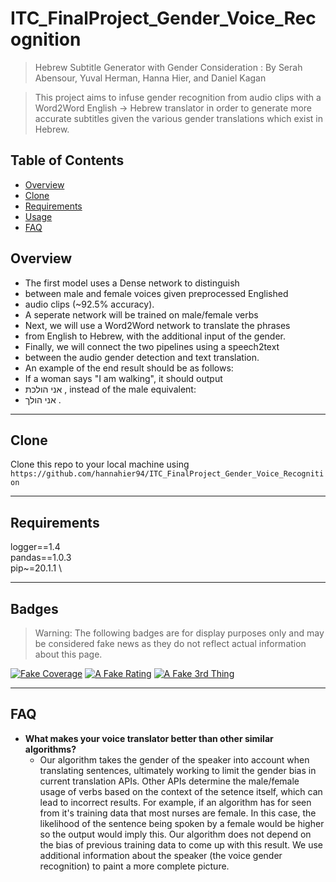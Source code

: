 # ITC_FinalProject_Gender_Voice_Recognition

> Hebrew Subtitle Generator with Gender Consideration : By Serah Abensour, Yuval Herman, Hanna Hier, and Daniel Kagan

> This project aims to infuse gender recognition from audio clips with a Word2Word English -> Hebrew translator in order to generate more accurate subtitles given the various gender translations which exist in Hebrew. 



## Table of Contents

- [Overview](#Overview)
- [Clone](#Clone)
- [Requirements](#Requirements)
- [Usage](#Usage)
- [FAQ](#FAQ)

## Overview 

- The first model uses a Dense network to distinguish
- between male and female voices given preprocessed Englished
- audio clips (~92.5% accuracy). 
- A seperate network will be trained on male/female verbs 
- Next, we will use a Word2Word network to translate the phrases
- from English to Hebrew, with the additional input of the gender.
- Finally, we will connect the two pipelines using a speech2text
- between the audio gender detection and text translation. 
- An example of the end result should be as follows: 
- If a woman says "I am walking", it should output 
- אני הולכת , instead of the male equivalent: 
- אני הולך .

---
## Clone

Clone this repo to your local machine using `https://github.com/hannahier94/ITC_FinalProject_Gender_Voice_Recognition`

---

## Requirements

logger==1.4 \
pandas==1.0.3 \
pip~=20.1.1 \

---


## Badges
> Warning: The following badges are for display purposes only and may be considered fake news as they do not reflect actual information about this page. 

[![Fake Coverage](https://camo.githubusercontent.com/3eff610e3559385c77a9b6d87cbe1252cab79a4d/68747470733a2f2f696d672e736869656c64732e696f2f62616467652f636f7665726167652d38302532352d79656c6c6f77677265656e)](https://travis-ci.org/badges/badgerbadgerbadger)  [![A Fake Rating](https://camo.githubusercontent.com/d5cd29c0e2930c3c4026ba87ff427e2e340f461b/68747470733a2f2f696d672e736869656c64732e696f2f62616467652f726174696e672d2545322539382538352545322539382538352545322539382538352545322539382538352545322539382538362d627269676874677265656e)](https://travis-ci.org/badges/badgerbadgerbadger)  [![A Fake 3rd Thing](https://camo.githubusercontent.com/b3fc74878a0d5fcca5a78b288aa4b489f65fd7eb/68747470733a2f2f696d672e736869656c64732e696f2f62616467652f757074696d652d3130302532352d627269676874677265656e)](https://travis-ci.org/badges/badgerbadgerbadger)

---

## FAQ

- **What makes your voice translator better than other similar algorithms?**
    - Our algorithm takes the gender of the speaker into account when translating sentences, ultimately working to limit the gender bias in current translation APIs. Other APIs determine the male/female usage of verbs based on the context of the setence itself, which can lead to incorrect results. For example, if an algorithm has for seen from it's training data that most nurses are female. In this case, the likelihood of the sentence being spoken by a female would be higher so the output would imply this. Our algorithm does not depend on the bias of previous training data to come up with this result. We use additional information about the speaker (the voice gender recognition) to paint a more complete picture.
